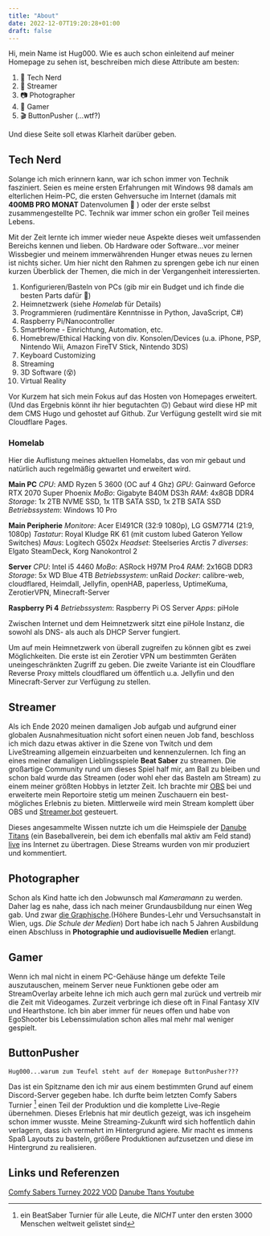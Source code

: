 ```yaml
---
title: "About"
date: 2022-12-07T19:20:28+01:00
draft: false
---
```

Hi, mein Name ist Hug000. Wie es auch schon einleitend auf meiner Homepage zu sehen ist, beschreiben mich diese Attribute am besten:
1. 🤖 Tech Nerd
2. 🎥 Streamer
3. 📷 Photographer
4. 👾 Gamer
5. 🎬 ButtonPusher (...wtf?)

Und diese Seite soll etwas Klarheit darüber geben.

## Tech Nerd

Solange ich mich erinnern kann, war ich schon immer von Technik fasziniert. Seien es meine ersten Erfahrungen mit Windows 98 damals am elterlichen Heim-PC, die ersten Gehversuche im Internet (damals mit **400MB PRO MONAT** Datenvolumen 🤯 ) oder der erste selbst zusammengestellte PC. Technik war immer schon ein großer Teil meines Lebens.

Mit der Zeit lernte ich immer wieder neue Aspekte dieses weit umfassenden Bereichs kennen und lieben. Ob Hardware oder Software...vor meiner Wissbegier und meinem immerwährenden Hunger etwas neues zu lernen ist nichts sicher. Um hier nicht den Rahmen zu sprengen gebe ich nur einen kurzen Überblick der Themen, die mich in der Vergangenheit interessierten.

1. Konfigurieren/Basteln von PCs (gib mir ein Budget und ich finde die besten Parts dafür 🤑)
2. Heimnetzwerk (siehe *Homelab* für Details)
3. Programmieren (rudimentäre Kenntnisse in Python, JavaScript, C#)
4. Raspberry Pi/Nanocontroller
5. SmartHome - Einrichtung, Automation, etc.
6. Homebrew/Ethical Hacking von div. Konsolen/Devices (u.a. iPhone, PSP, Nintendo Wii, Amazon FireTV Stick, Nintendo 3DS)
7. Keyboard Customizing
8. Streaming
9. 3D Software (😵)
10. Virtual Reality

Vor Kurzem hat sich mein Fokus auf das Hosten von Homepages erweitert. (Und das Ergebnis könnt ihr hier begutachten 🙃) Gebaut wird diese HP mit dem CMS Hugo und gehostet auf Github. Zur Verfügung gestellt wird sie mit Cloudflare Pages.

### Homelab

Hier die Auflistung meines aktuellen Homelabs, das von mir gebaut und natürlich auch regelmäßig gewartet und erweitert wird.

**Main PC**
*CPU*: AMD Ryzen 5 3600 (OC auf 4 Ghz)
*GPU*: Gainward Geforce RTX 2070 Super Phoenix
*MoBo*: Gigabyte B40M DS3h
*RAM*: 4x8GB DDR4 
*Storage*: 1x 2TB NVME SSD, 1x 1TB SATA SSD, 1x 2TB SATA SSD
*Betriebssystem*: Windows 10 Pro

**Main Peripherie**
*Monitore*: Acer EI491CR (32:9 1080p), LG GSM7714 (21:9, 1080p)
*Tastatur*: Royal Kludge RK 61 (mit custom lubed Gateron Yellow Switches)
*Maus*: Logitech G502x
*Headset*: Steelseries Arctis 7
*diverses*: Elgato SteamDeck, Korg Nanokontrol 2

**Server**
*CPU*: Intel i5 4460
*MoBo*: ASRock H97M Pro4
*RAM*: 2x16GB DDR3
*Storage*: 5x WD Blue 4TB
*Betriebssystem*: unRaid
*Docker*: calibre-web, cloudflared, Heimdall, Jellyfin, openHAB, paperless, UptimeKuma, ZerotierVPN, Minecraft-Server

**Raspberry Pi 4**
*Betriebssystem*: Raspberry Pi OS Server
*Apps*: piHole

Zwischen Internet und dem Heimnetzwerk sitzt eine piHole Instanz, die sowohl als DNS- als auch als DHCP Server fungiert. 

Um auf mein Heimnetzwerk von überall zugreifen zu können gibt es zwei Möglichkeiten. Die erste ist ein Zerotier VPN um bestimmten Geräten uneingeschränkten Zugriff zu geben. Die zweite Variante ist ein Cloudflare Reverse Proxy mittels cloudflared um öffentlich u.a. Jellyfin und den Minecraft-Server zur Verfügung zu stellen.

## Streamer

Als ich Ende 2020 meinen damaligen Job aufgab und aufgrund einer globalen Ausnahmesituation nicht sofort einen neuen Job fand, beschloss ich mich dazu etwas aktiver in die Szene von Twitch und dem LiveStreaming allgemein einzuarbeiten und kennenzulernen. Ich fing an eines meiner damaligen Lieblingsspiele **Beat Saber** zu streamen. Die großartige Community rund um dieses Spiel half mir, am Ball zu bleiben und schon bald wurde das Streamen (oder wohl eher das Basteln am Stream) zu einem meiner größten Hobbys in letzter Zeit. Ich brachte mir [OBS](https://obsproject.com/de) bei und erweiterte mein Reportoire stetig um meinen Zuschauern ein best-mögliches Erlebnis zu bieten. Mittlerweile wird mein Stream komplett über OBS und [Streamer.bot](https://streamer.bot/) gesteuert. 

Dieses angesammelte Wissen nutzte ich um die Heimspiele der  [Danube Titans](https://danube-titans.at/) (ein Baseballverein, bei dem ich ebenfalls mal aktiv am Feld stand) [live](https://www.twitch.tv/danube_titans) ins Internet zu übertragen. Diese Streams wurden von mir produziert und kommentiert.

## Photographer

Schon als Kind hatte ich den Jobwunsch mal *Kameramann* zu werden. Daher lag es nahe, dass ich nach meiner Grundausbildung nur einen Weg gab. Und zwar [die Graphische](https://www.graphische.net/).(Höhere Bundes-Lehr und Versuchsanstalt in Wien, ugs. *Die Schule der Medien*) Dort habe ich nach 5 Jahren Ausbildung einen Abschluss in **Photographie und audiovisuelle Medien** erlangt.

## Gamer

Wenn ich mal nicht in einem PC-Gehäuse hänge um defekte Teile auszutauschen, meinem Server neue Funktionen gebe oder am StreamOverlay arbeite lehne ich mich auch gern mal zurück und vertreib mir die Zeit mit Videogames. Zurzeit verbringe ich diese oft in Final Fantasy XIV und Hearthstone. Ich bin aber immer für neues offen und habe von EgoShooter bis Lebenssimulation schon alles mal mehr mal weniger gespielt.

## ButtonPusher

```
Hug000...warum zum Teufel steht auf der Homepage ButtonPusher???
```

Das ist ein Spitzname den ich mir aus einem bestimmten Grund auf einem Discord-Server gegeben habe. Ich durfte beim letzten Comfy Sabers Turnier [^1] einen Teil der Produktion und die komplette Live-Regie übernehmen. Dieses Erlebnis hat mir deutlich gezeigt, was ich insgeheim schon immer wusste. Meine Streaming-Zukunft wird sich hoffentlich dahin verlagern, dass ich vermehrt im Hintergrund agiere. Mir macht es immens Spaß Layouts zu basteln, größere Produktionen aufzusetzen und diese im Hintergrund zu realisieren. 


[^1]: ein BeatSaber Turnier für alle Leute, die *NICHT* unter den ersten 3000 Menschen weltweit gelistet sind

## Links und Referenzen

 [Comfy Sabers Turney 2022 VOD](https://www.youtube.com/watch?v=SwwWGm8KeYU&t)
 [Danube Ttans Youtube](https://www.youtube.com/@danubetitansofficial8004)
